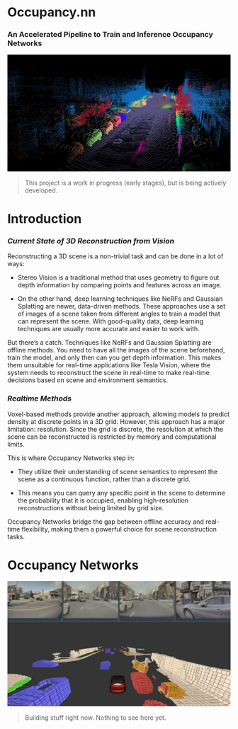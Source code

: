 # Occupancy.nn

### An Accelerated Pipeline to Train and Inference Occupancy Networks

<div align="center">
  <img src="https://github.com/abhisheknair10/occupancy.nn/blob/main/assets/3d-reconstruction.jpg" alt="inference" width="600">
</div>

> This project is a work in progress (early stages), but is being actively developed.

# Introduction

### *Current State of 3D Reconstruction from Vision*

Reconstructing a 3D scene is a non-trivial task and can be done in a lot of ways:

- Stereo Vision is a traditional method that uses geometry to figure out depth information by comparing points and features across an image. 

- On the other hand, deep learning techniques like NeRFs and Gaussian Splatting are newer, data-driven methods. These approaches use a set of images of a scene taken from different angles to train a model that can represent the scene. With good-quality data, deep learning techniques are usually more accurate and easier to work with.

But there’s a catch. Techniques like NeRFs and Gaussian Splatting are offline methods. You need to have all the images of the scene beforehand, train the model, and only then can you get depth information. This makes them unsuitable for real-time applications like Tesla Vision, where the system needs to reconstruct the scene in real-time to make real-time decisions based on scene and environment semantics.

### *Realtime Methods*

Voxel-based methods provide another approach, allowing models to predict density at discrete points in a 3D grid. However, this approach has a major limitation: resolution. Since the grid is discrete, the resolution at which the scene can be reconstructed is restricted by memory and computational limits.

This is where Occupancy Networks step in:

- They utilize their understanding of scene semantics to represent the scene as a continuous function, rather than a discrete grid.

- This means you can query any specific point in the scene to determine the probability that it is occupied, enabling high-resolution reconstructions without being limited by grid size.

Occupancy Networks bridge the gap between offline accuracy and real-time flexibility, making them a powerful choice for scene reconstruction tasks.

# Occupancy Networks

<div align="center">
  <img src="https://github.com/abhisheknair10/occupancy.nn/blob/main/assets/occupancy.jpg" alt="inference" width="600">
</div>

> Building stuff right now. Nothing to see here yet.
